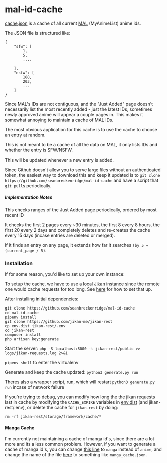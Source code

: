 # mal-id-cache

[cache.json](./cache.json) is a cache of all current [MAL](https://myanimelist.net/) (MyAnimeList) anime ids.

The JSON file is structured like:

```
{
    "sfw": [
        1,
        5,
        ....

    ],
    "nsfw": [
        188,
        203,
        ...    
    ]
}
```

Since MAL's IDs are not contiguous, and the "Just Added" page doesn't necessarily list the most recently added - just the latest IDs, sometimes newly approved anime will appear a couple pages in. This makes it somewhat annoying to maintain a cache of MAL IDs.

The most obvious application for this cache is to use the cache to choose an entry at random.

This is not meant to be a cache of all the data on MAL, it only lists IDs and whether the entry is SFW/NSFW.

This will be updated whenever a new entry is added.

Since Github doesn't allow you to serve large files without an authenticated token, the easiest way to download this and keep it updated is to `git clone https://github.com/seanbreckenridge/mal-id-cache` and have a script that `git pull`s periodically.

##### Implementation Notes

This checks ranges of the Just Added page periodically, ordered by most recent ID

It checks the first 2 pages every ~30 minutes, the first 8 every 8 hours, the first 20 every 2 days and completely deletes and re-creates the cache every 15 days (incase entries are deleted or merged).

If it finds an entry on any page, it extends how far it searches `(by 5 + (current_page / 5)`.

### Installation

If for some reason, you'd like to set up your own instance:

To setup the cache, we have to use a local [Jikan](https://github.com/jikan-me/jikan) instance since the remote one would cache requests for too long. See [here](https://github.com/jikan-me/jikan-rest) for how to set that up.

After installing initial dependencies:

```
git clone https://github.com/seanbreckenridge/mal-id-cache
cd mal-id-cache
pipenv install
git clone https://github.com/jikan-me/jikan-rest
cp env.dist jikan-rest/.env
cd jikan-rest
composer install
php artisan key:generate
```

Start the server: `php -S localhost:8000 -t jikan-rest/public >> logs/jikan-requests.log 2>&1`

`pipenv shell` to enter the virtualenv

Generate and keep the cache updated: `python3 generate.py run`

Theres also a wrapper script, [run](./run), which will restart `python3 generate.py run` incase of network failure

If you're trying to debug, you can modify how long the the jikan requests last in cache by modifying the `CACHE_EXPIRE` variables in [env.dist](./env.dist) (and jikan-rest/.env), or delete the cache for `jikan-rest` by doing:

`rm -rf jikan-rest/storage/framework/cache/*`


#### Manga Cache

I'm currently not maintaining a cache of manga id's, since there are a lot more and its a less common problem. However, if you want to generate a cache of manga id's, you can change [this line](https://github.com/seanbreckenridge/mal-id-cache/blob/409772c997103e53c98a612892297833377cb58d/generate.py#L97) to `manga` instead of `anime`, and change the name of the file [here](https://github.com/seanbreckenridge/mal-id-cache/blob/f6078957cae9452bebcf6f1163465562e1695429/generate.py#L21) to something like `manga_cache.json`.
